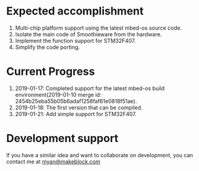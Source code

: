 # Expected accomplishment #

1. Multi-chip platform support using the latest mbed-os source code.
2. Isolate the main code of Smoothieware from the hardware.
3. Implement the function support for STM32F407.
4. Simplify the code porting.

# Current Progress #

1. 2019-01-17: Completed support for the latest mbed-os build environment(2019-01-10 merge id: 2454b25eba55b05b6adaf1258faf61e0818f51ae).
2. 2019-01-18: The first version that can be compiled.
2. 2019-01-21: Add simple support for STM32F407.

# Development support #

If you have a similar idea and want to collaborate on development, you can contact me at myan@makeblock.com
